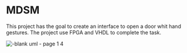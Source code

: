 # MDSM

This project has the goal to create an interface to open a door whit hand gestures. 
The project use FPGA and VHDL to complete the task.

![-blank uml - page 1 4](https://cloud.githubusercontent.com/assets/16860088/20862740/e50a6e78-b978-11e6-92dc-f3f3e07ff8e7.png)
